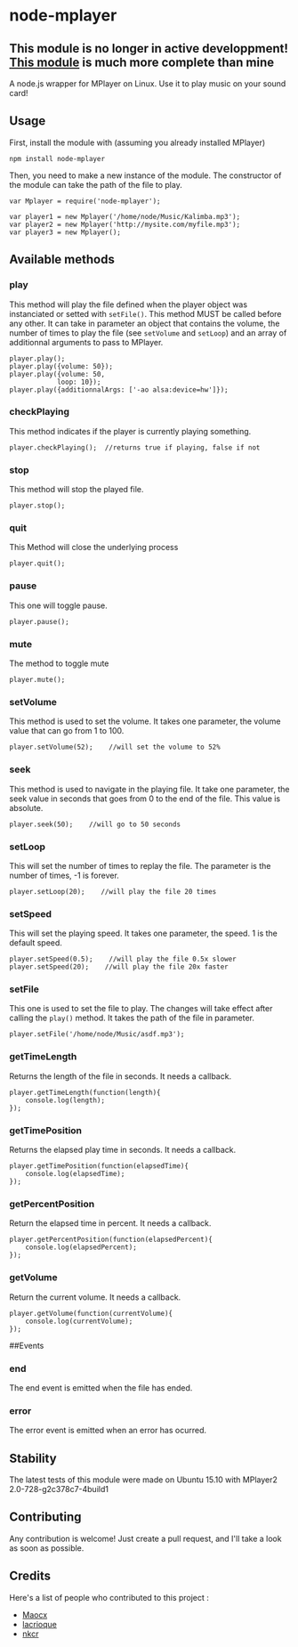 node-mplayer
============

This module is no longer in active developpment! [This module](https://github.com/noodny/mplayer) is much more complete than mine
------------------------------------------------------------------------------------------------------------------------

A node.js wrapper for MPlayer on Linux. Use it to play music on your sound card!

## Usage

First, install the module with (assuming you already installed MPlayer)

    npm install node-mplayer

Then, you need to make a new instance of the module. The constructor of the module can take the path of the file to play. 

    var Mplayer = require('node-mplayer'); 
    
    var player1 = new Mplayer('/home/node/Music/Kalimba.mp3');
    var player2 = new Mplayer('http://mysite.com/myfile.mp3');
    var player3 = new Mplayer();
    
## Available methods

###  play

This method will play the file defined when the player object was instanciated or setted with `setFile()`. This method MUST be called before any other. 
It can take in parameter an object that contains the volume, the number of times to play the file (see `setVolume` and `setLoop`) and an array of additionnal arguments to pass to MPlayer.

    player.play();
    player.play({volume: 50});
    player.play({volume: 50,
                loop: 10});
    player.play({additionnalArgs: ['-ao alsa:device=hw']});


### checkPlaying

This method indicates if the player is currently playing something.

    player.checkPlaying();  //returns true if playing, false if not

### stop

This method will stop the played file. 

    player.stop();


### quit

This Method will close the underlying process

    player.quit();
    
### pause

This one will toggle pause.

    player.pause();
    
### mute

The method to toggle mute

    player.mute();
    
### setVolume

This method is used to set the volume. It takes one parameter, the volume value that can go from 1 to 100.

    player.setVolume(52);    //will set the volume to 52%

### seek

This method is used to navigate in the playing file. It take one parameter, the seek value in seconds that goes from 0 to the end of the file. This value is absolute.

    player.seek(50);    //will go to 50 seconds

### setLoop

This will set the number of times to replay the file. The parameter is the number of times, -1 is forever.

    player.setLoop(20);    //will play the file 20 times
    
### setSpeed

This will set the playing speed. It takes one parameter, the speed. 1 is the default speed.

    player.setSpeed(0.5);    //will play the file 0.5x slower
    player.setSpeed(20);    //will play the file 20x faster
    
### setFile

This one is used to set the file to play. The changes will take effect after calling the `play()` method. It takes the path of the file in parameter.

    player.setFile('/home/node/Music/asdf.mp3');

### getTimeLength

Returns the length of the file in seconds. It needs a callback.

    player.getTimeLength(function(length){
        console.log(length);
    });

### getTimePosition

Returns the elapsed play time in seconds. It needs a callback.

    player.getTimePosition(function(elapsedTime){
        console.log(elapsedTime);
    });

### getPercentPosition

Return the elapsed time in percent. It needs a callback.

    player.getPercentPosition(function(elapsedPercent){
        console.log(elapsedPercent);
    });


### getVolume

Return the current volume. It needs a callback.

    player.getVolume(function(currentVolume){
        console.log(currentVolume);
    });

##Events

### end

The end event is emitted when the file has ended.

### error

The error event is emitted when an error has ocurred.

## Stability

The latest tests of this module were made on Ubuntu 15.10 with MPlayer2 2.0-728-g2c378c7-4build1

## Contributing

Any contribution is welcome! Just create a pull request, and I'll take a look as soon as possible.

## Credits

Here's a list of people who contributed to this project :

* [Maocx](https://github.com/Maocx)
* [lacrioque](https://github.com/lacrioque)
* [nkcr](https://github.com/nkcr)
